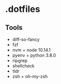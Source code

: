 # .dotfiles

## Tools
- diff-so-fancy
- fzf
- nvm + node 10.14.1
- pyenv + python 3.8.0
- ripgrep
- shellcheck
- tldr
- zsh + oh-my-zsh
